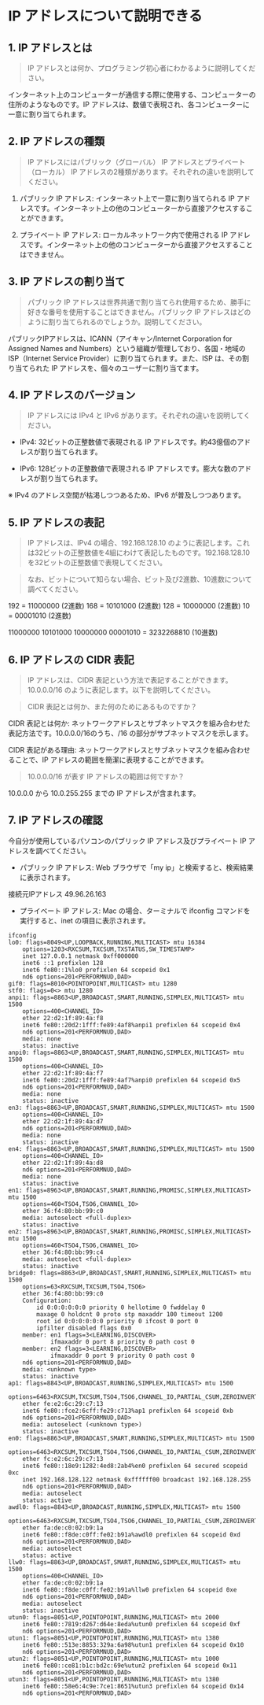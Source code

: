 # IP アドレスについて説明できる

## 1. IP アドレスとは

>IP アドレスとは何か、プログラミング初心者にわかるように説明してください。

インターネット上のコンピューターが通信する際に使用する、コンピューターの住所のようなものです。IP アドレスは、数値で表現され、各コンピューターに一意に割り当てられます。

## 2. IP アドレスの種類

>IP アドレスにはパブリック（グローバル） IP アドレスとプライベート（ローカル） IP アドレスの2種類があります。それぞれの違いを説明してください。

1. パブリック IP アドレス: インターネット上で一意に割り当てられる IP アドレスです。インターネット上の他のコンピューターから直接アクセスすることができます。

2. プライベート IP アドレス: ローカルネットワーク内で使用される IP アドレスです。インターネット上の他のコンピューターから直接アクセスすることはできません。

## 3. IP アドレスの割り当て

>パブリック IP アドレスは世界共通で割り当てられ使用するため、勝手に好きな番号を使用することはできません。パブリック IP アドレスはどのように割り当てられるのでしょうか。説明してください。

パブリックIPアドレスは、ICANN（アイキャン/Internet Corporation for Assigned Names and Numbers）という組織が管理しており、各国・地域の ISP（Internet Service Provider）に割り当てられます。また、ISP は、その割り当てられた IP アドレスを、個々のユーザーに割り当てます。

## 4. IP アドレスのバージョン

>IP アドレスには IPv4 と IPv6 があります。それぞれの違いを説明してください。

- IPv4: 32ビットの正整数値で表現される IP アドレスです。約43億個のアドレスが割り当てられます。

- IPv6: 128ビットの正整数値で表現される IP アドレスです。膨大な数のアドレスが割り当てられます。

※ IPv4 のアドレス空間が枯渇しつつあるため、IPv6 が普及しつつあります。

## 5. IP アドレスの表記

>IP アドレスは、IPv4 の場合、192.168.128.10 のように表記します。これは32ビットの正整数値を4組にわけて表記したものです。192.168.128.10 を32ビットの正整数値で表現してください。

>なお、ビットについて知らない場合、ビット及び2進数、10進数について調べてください。

192 = 11000000 (2進数)
168 = 10101000 (2進数)
128 = 10000000 (2進数)
10 = 00001010 (2進数)

11000000 10101000 10000000 00001010 = 3232268810 (10進数)


## 6. IP アドレスの CIDR 表記

>IP アドレスは、CIDR 表記という方法で表記することができます。10.0.0.0/16 のように表記します。以下を説明してください。

> CIDR 表記とは何か、また何のためにあるものですか？

CIDR 表記とは何か: ネットワークアドレスとサブネットマスクを組み合わせた表記方法です。10.0.0.0/16のうち、/16 の部分がサブネットマスクを示します。

CIDR 表記がある理由: ネットワークアドレスとサブネットマスクを組み合わせることで、IP アドレスの範囲を簡潔に表現することができます。

> 10.0.0.0/16 が表す IP アドレスの範囲は何ですか？

10.0.0.0 から 10.0.255.255 までの IP アドレスが含まれます。

## 7. IP アドレスの確認

今自分が使用しているパソコンのパブリック IP アドレス及びプライベート IP アドレスを調べてください。

- パブリック IP アドレス: Web ブラウザで「my ip」と検索すると、検索結果に表示されます。

接続元IPアドレス
49.96.26.163

- プライベート IP アドレス: Mac の場合、ターミナルで ifconfig コマンドを実行すると、inet の項目に表示されます。

```ubuntsu
ifconfig
lo0: flags=8049<UP,LOOPBACK,RUNNING,MULTICAST> mtu 16384
	options=1203<RXCSUM,TXCSUM,TXSTATUS,SW_TIMESTAMP>
	inet 127.0.0.1 netmask 0xff000000
	inet6 ::1 prefixlen 128
	inet6 fe80::1%lo0 prefixlen 64 scopeid 0x1
	nd6 options=201<PERFORMNUD,DAD>
gif0: flags=8010<POINTOPOINT,MULTICAST> mtu 1280
stf0: flags=0<> mtu 1280
anpi1: flags=8863<UP,BROADCAST,SMART,RUNNING,SIMPLEX,MULTICAST> mtu 1500
	options=400<CHANNEL_IO>
	ether 22:d2:1f:89:4a:f8
	inet6 fe80::20d2:1fff:fe89:4af8%anpi1 prefixlen 64 scopeid 0x4
	nd6 options=201<PERFORMNUD,DAD>
	media: none
	status: inactive
anpi0: flags=8863<UP,BROADCAST,SMART,RUNNING,SIMPLEX,MULTICAST> mtu 1500
	options=400<CHANNEL_IO>
	ether 22:d2:1f:89:4a:f7
	inet6 fe80::20d2:1fff:fe89:4af7%anpi0 prefixlen 64 scopeid 0x5
	nd6 options=201<PERFORMNUD,DAD>
	media: none
	status: inactive
en3: flags=8863<UP,BROADCAST,SMART,RUNNING,SIMPLEX,MULTICAST> mtu 1500
	options=400<CHANNEL_IO>
	ether 22:d2:1f:89:4a:d7
	nd6 options=201<PERFORMNUD,DAD>
	media: none
	status: inactive
en4: flags=8863<UP,BROADCAST,SMART,RUNNING,SIMPLEX,MULTICAST> mtu 1500
	options=400<CHANNEL_IO>
	ether 22:d2:1f:89:4a:d8
	nd6 options=201<PERFORMNUD,DAD>
	media: none
	status: inactive
en1: flags=8963<UP,BROADCAST,SMART,RUNNING,PROMISC,SIMPLEX,MULTICAST> mtu 1500
	options=460<TSO4,TSO6,CHANNEL_IO>
	ether 36:f4:80:bb:99:c0
	media: autoselect <full-duplex>
	status: inactive
en2: flags=8963<UP,BROADCAST,SMART,RUNNING,PROMISC,SIMPLEX,MULTICAST> mtu 1500
	options=460<TSO4,TSO6,CHANNEL_IO>
	ether 36:f4:80:bb:99:c4
	media: autoselect <full-duplex>
	status: inactive
bridge0: flags=8863<UP,BROADCAST,SMART,RUNNING,SIMPLEX,MULTICAST> mtu 1500
	options=63<RXCSUM,TXCSUM,TSO4,TSO6>
	ether 36:f4:80:bb:99:c0
	Configuration:
		id 0:0:0:0:0:0 priority 0 hellotime 0 fwddelay 0
		maxage 0 holdcnt 0 proto stp maxaddr 100 timeout 1200
		root id 0:0:0:0:0:0 priority 0 ifcost 0 port 0
		ipfilter disabled flags 0x0
	member: en1 flags=3<LEARNING,DISCOVER>
	        ifmaxaddr 0 port 8 priority 0 path cost 0
	member: en2 flags=3<LEARNING,DISCOVER>
	        ifmaxaddr 0 port 9 priority 0 path cost 0
	nd6 options=201<PERFORMNUD,DAD>
	media: <unknown type>
	status: inactive
ap1: flags=8843<UP,BROADCAST,RUNNING,SIMPLEX,MULTICAST> mtu 1500
	options=6463<RXCSUM,TXCSUM,TSO4,TSO6,CHANNEL_IO,PARTIAL_CSUM,ZEROINVERT_CSUM>
	ether fe:e2:6c:29:c7:13
	inet6 fe80::fce2:6cff:fe29:c713%ap1 prefixlen 64 scopeid 0xb
	nd6 options=201<PERFORMNUD,DAD>
	media: autoselect (<unknown type>)
	status: inactive
en0: flags=8863<UP,BROADCAST,SMART,RUNNING,SIMPLEX,MULTICAST> mtu 1500
	options=6463<RXCSUM,TXCSUM,TSO4,TSO6,CHANNEL_IO,PARTIAL_CSUM,ZEROINVERT_CSUM>
	ether fc:e2:6c:29:c7:13
	inet6 fe80::18e9:1282:4ed8:2ab4%en0 prefixlen 64 secured scopeid 0xc
	inet 192.168.128.122 netmask 0xffffff00 broadcast 192.168.128.255
	nd6 options=201<PERFORMNUD,DAD>
	media: autoselect
	status: active
awdl0: flags=8843<UP,BROADCAST,RUNNING,SIMPLEX,MULTICAST> mtu 1500
	options=6463<RXCSUM,TXCSUM,TSO4,TSO6,CHANNEL_IO,PARTIAL_CSUM,ZEROINVERT_CSUM>
	ether fa:de:c0:02:b9:1a
	inet6 fe80::f8de:c0ff:fe02:b91a%awdl0 prefixlen 64 scopeid 0xd
	nd6 options=201<PERFORMNUD,DAD>
	media: autoselect
	status: active
llw0: flags=8863<UP,BROADCAST,SMART,RUNNING,SIMPLEX,MULTICAST> mtu 1500
	options=400<CHANNEL_IO>
	ether fa:de:c0:02:b9:1a
	inet6 fe80::f8de:c0ff:fe02:b91a%llw0 prefixlen 64 scopeid 0xe
	nd6 options=201<PERFORMNUD,DAD>
	media: autoselect
	status: inactive
utun0: flags=8051<UP,POINTOPOINT,RUNNING,MULTICAST> mtu 2000
	inet6 fe80::7819:d267:d64e:8eda%utun0 prefixlen 64 scopeid 0xf
	nd6 options=201<PERFORMNUD,DAD>
utun1: flags=8051<UP,POINTOPOINT,RUNNING,MULTICAST> mtu 1380
	inet6 fe80::513e:8853:329a:6a98%utun1 prefixlen 64 scopeid 0x10
	nd6 options=201<PERFORMNUD,DAD>
utun2: flags=8051<UP,POINTOPOINT,RUNNING,MULTICAST> mtu 1000
	inet6 fe80::ce81:b1c:bd2c:69e%utun2 prefixlen 64 scopeid 0x11
	nd6 options=201<PERFORMNUD,DAD>
utun3: flags=8051<UP,POINTOPOINT,RUNNING,MULTICAST> mtu 1380
	inet6 fe80::58e6:4c9e:7ce1:8651%utun3 prefixlen 64 scopeid 0x14
	nd6 options=201<PERFORMNUD,DAD>
```
